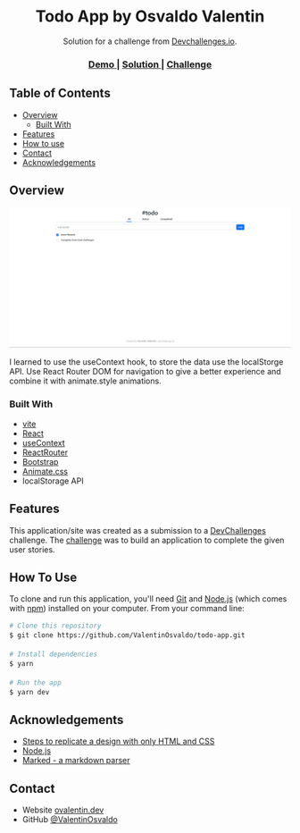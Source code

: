 
<h1 align="center">Todo App by Osvaldo Valentin</h1>

<div align="center">
   Solution for a challenge from  <a href="http://devchallenges.io" target="_blank">Devchallenges.io</a>.
</div>

<div align="center">
  <h3>
    <a href="https://todo-app-lyart-chi.vercel.app/">
      Demo
    </a>
    <span> | </span>
    <a href="https://github.com/ValentinOsvaldo/todo-app">
      Solution
    </a>
    <span> | </span>
    <a href="https://devchallenges.io/challenges/hH6PbOHBdPm6otzw2De5">
      Challenge
    </a>
  </h3>
</div>

<!-- TABLE OF CONTENTS -->

## Table of Contents

- [Overview](#overview)
  - [Built With](#built-with)
- [Features](#features)
- [How to use](#how-to-use)
- [Contact](#contact)
- [Acknowledgements](#acknowledgements)

<!-- OVERVIEW -->

## Overview

![screenshot](src/ss.png)

I learned to use the useContext hook, to store the data use the localStorge API. Use React Router DOM for navigation to give a better experience and combine it with animate.style animations.

### Built With

<!-- This section should list any major frameworks that you built your project using. Here are a few examples.-->

- [vite](https://vitejs.dev/)
- [React](https://reactjs.org/)
- [useContext](https://reactjs.org/docs/hooks-reference.html#usecontext)
- [ReactRouter](https://reactrouter.com/)
- [Bootstrap](https://getbootstrap.com/)
- [Animate.css](https://animate.style/)
- localStorage API

## Features

<!-- List the features of your application or follow the template. Don't share the figma file here :) -->

This application/site was created as a submission to a [DevChallenges](https://devchallenges.io/challenges) challenge. The [challenge](https://devchallenges.io/challenges/hH6PbOHBdPm6otzw2De5) was to build an application to complete the given user stories.

## How To Use

<!-- Example: -->

To clone and run this application, you'll need [Git](https://git-scm.com) and [Node.js](https://nodejs.org/en/download/) (which comes with [npm](http://npmjs.com)) installed on your computer. From your command line:

```bash
# Clone this repository
$ git clone https://github.com/ValentinOsvaldo/todo-app.git

# Install dependencies
$ yarn

# Run the app
$ yarn dev
```

## Acknowledgements

<!-- This section should list any articles or add-ons/plugins that helps you to complete the project. This is optional but it will help you in the future. For example: -->

- [Steps to replicate a design with only HTML and CSS](https://devchallenges-blogs.web.app/how-to-replicate-design/)
- [Node.js](https://nodejs.org/)
- [Marked - a markdown parser](https://github.com/chjj/marked)

## Contact

- Website [ovalentin.dev](https://ovalentindev.vercel.app/)
- GitHub [@ValentinOsvaldo](https://github.com/ValentinOsvaldo)
